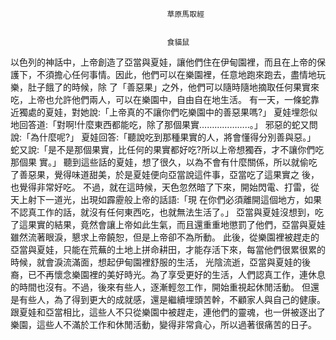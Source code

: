 
    	
									   
									   草原馬取經
									   
									   
									   食貓鼠
									   
									

以色列的神話中，上帝創造了亞當與夏娃，讓他們住在伊甸園裡，而且在上帝的保護下，不須擔心任何事情。因此，他們可以在樂園裡，任意地跑來跑去，盡情地玩樂，肚子餓了的時候，除 了「善惡果」之外，他們可以隨時隨地摘取任何果實來吃，上帝也允許他們兩人，可以在樂園中，自由自在地生活。
有一天，一條蛇靠近獨處的夏娃，對她說:「上帝真的不讓你們吃樂園中的善惡果嗎?」
夏娃埋怨似地回答道:「對啊!什麼東西都能吃，除了那個果實………………..。」
邪惡的蛇又問說:「為什麼呢?」
夏娃回答:「聽說吃到那種果實的人，將會懂得分別善與惡。」
蛇又說:「是不是那個果實，比任何的果實都好吃?所以上帝想獨吞，才不讓你們吃那個果
實。」
聽到這些話的夏娃，想了很久，以為不會有什麼關係，所以就偷吃了善惡果，覺得味道甜美，於是夏娃便向亞當說這件事，亞當吃了這果實之 後，也覺得非常好吃。
不過，就在這時候，天色忽然暗了下來，開始閃電、打雷，從天上射下一道光，出現如霹靂般上帝的話語:「現 在你們必須離開這個地方，如果不認真工作的話，就沒有任何東西吃，也就無法生活了。」
亞當與夏娃沒想到，吃了這果實的結果，竟然會讓上帝如此生氣，而且還重重地懲罰了他們，亞當與夏娃雖然流著眼淚，懇求上帝饒恕，但是上帝卻不為所動。
此後，從樂園裡被趕走的亞當與夏娃，只能在荒蕪的土地上拼命耕田，才能存活下來，每當他們很累很累的時候，就會淚流滿面，想起伊甸園裡舒服的生活，
光陰流逝，亞當與夏娃的後裔，已不再懷念樂園裡的美好時光。為了享受更好的生活，人們認真工作，連休息的時間也沒有。不過，後來有些人，逐漸輕忽工作，開始重視起休閒活動。
但還是有些人，為了得到更大的成就感，還是繼續埋頭苦幹，不顧家人與自己的健康。跟夏娃和亞當相比，這些人不只從樂園中被趕走，連他們的靈魂，也一併被逐出了樂園，這些人不滿於工作和休閒活動，變得非常貪心，所以過著很痛苦的日子。




    
